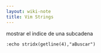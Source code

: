 ```yaml
---
layout: wiki-note
title: Vim Strings
---
```


mostrar el indice de una subcadena  

	:echo stridx(getline(4),"aBuscar")
